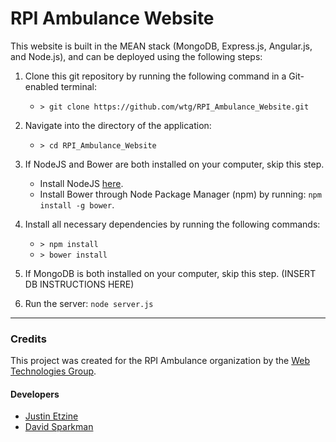 # RPI Ambulance Website

This website is built in the MEAN stack (MongoDB, Express.js, Angular.js, and Node.js), and can be deployed using the following steps:

1. Clone this git repository by running the following command in a Git-enabled terminal:
    * `> git clone https://github.com/wtg/RPI_Ambulance_Website.git`

2. Navigate into the directory of the application:
    * `> cd RPI_Ambulance_Website`

3. If NodeJS and Bower are both installed on your computer, skip this step.
    * Install NodeJS [here](https://nodejs.org/en/download/).
    * Install Bower through Node Package Manager (npm) by running: `npm install -g bower`.

4. Install all necessary dependencies by running the following commands:
    * `> npm install`
    * `> bower install`

5. If MongoDB is both installed on your computer, skip this step. (INSERT DB INSTRUCTIONS HERE)

6. Run the server: `node server.js`


-----------------------------------------------------

### Credits

This project was created for the RPI Ambulance organization by the [Web Technologies Group](http://stugov.union.rpi.edu/senate/projects/wtg).

#### Developers 
* [Justin Etzine](http://github.com/Justetz)
* [David Sparkman](http://github.com/David-Sparky)